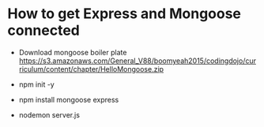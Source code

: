 # How to get Express and Mongoose connected


- Download mongoose boiler plate 
https://s3.amazonaws.com/General_V88/boomyeah2015/codingdojo/curriculum/content/chapter/HelloMongoose.zip

- npm init -y
- npm install mongoose express
- nodemon server.js

